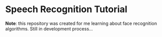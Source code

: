 # Speech Recognition Tutorial

**Note**: this repository was created for me learning about face recognition algorithms. Still in development process...